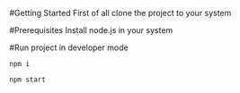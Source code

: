 #Getting Started
First of all clone the project to your system

#Prerequisites
Install node.js in your system

#Run project in developer mode

`npm i`

`npm start`


